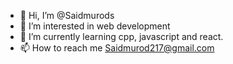 - 👋 Hi, I’m @Saidmurods
- 👀 I’m interested in web development
- 🌱 I’m currently learning cpp, javascript and react.
- 📫 How to reach me Saidmurod217@gmail.com

<!---
Saidmurods/Saidmurods is a ✨ special ✨ repository because its `README.md` (this file) appears on your GitHub profile.
You can click the Preview link to take a look at your changes.
--->
